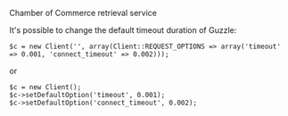 Chamber of Commerce retrieval service

It's possible to change the default timeout duration of Guzzle:
```
$c = new Client('', array(Client::REQUEST_OPTIONS => array('timeout' => 0.001, 'connect_timeout' => 0.002)));
```

or
```
$c = new Client();
$c->setDefaultOption('timeout', 0.001);
$c->setDefaultOption('connect_timeout', 0.002);
```